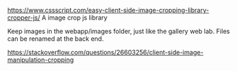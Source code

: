 
https://www.cssscript.com/easy-client-side-image-cropping-library-cropper-js/
A image crop js library

Keep images in the webapp/images folder,
just like the gallery web lab. 
Files can be renamed at the back end.

https://stackoverflow.com/questions/26603256/client-side-image-manipulation-cropping
